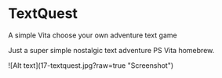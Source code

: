 # TextQuest
A simple Vita choose your own adventure text game
<p>
Just a super simple nostalgic text adventure PS Vita homebrew.
<p>
<p>
![Alt text](17-textquest.jpg?raw=true "Screenshot")
